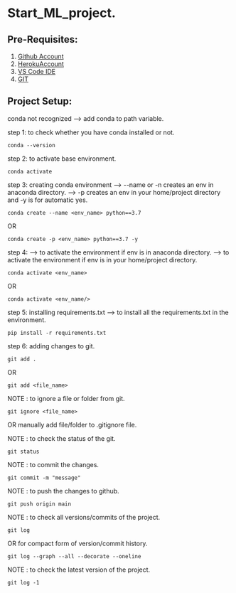 # Start_ML_project.
## Pre-Requisites:

1. [Github Account](https://github.com/M-Oblue/ML_project)
2. [HerokuAccount](https://dashboard.heroku.com/apps)
3. [VS Code IDE](https://code.visualstudio.com/Download)
4. [GIT](https://git-scm.com/downloads)

## Project Setup:

conda not recognized --> add conda to path variable.

step 1: to check whether you have conda installed or not.
```
conda --version
```
step 2: to activate base environment.
```
conda activate
```
step 3: creating conda environment
--> --name or -n creates an env in anaconda directory.
--> -p creates an env in your home/project directory and -y is for automatic yes.
```
conda create --name <env_name> python==3.7
```
OR
```
conda create -p <env_name> python==3.7 -y
```
step 4:
--> to activate the environment if env is in anaconda directory.
--> to activate the environment if env is in your home/project directory.
```
conda activate <env_name> 
```
OR
```
conda activate <env_name/> 
```
step 5: installing requirements.txt
--> to install all the requirements.txt in the environment.
```
pip install -r requirements.txt 
```
step 6: adding changes to git.
```
git add .
```
OR
```
git add <file_name>
```
NOTE : to ignore a file or folder from git.
```
git ignore <file_name>
```
OR manually add file/folder to .gitignore file.

NOTE : to check the status of the git.
```
git status
```
NOTE : to commit the changes.
```
git commit -m "message"
```
NOTE : to push the changes to github.
```
git push origin main
```
NOTE : to check all versions/commits of the project.
```
git log
```
OR for compact form of version/commit history.
```
git log --graph --all --decorate --oneline
```
NOTE : to check the latest version of the project.
```
git log -1
```







